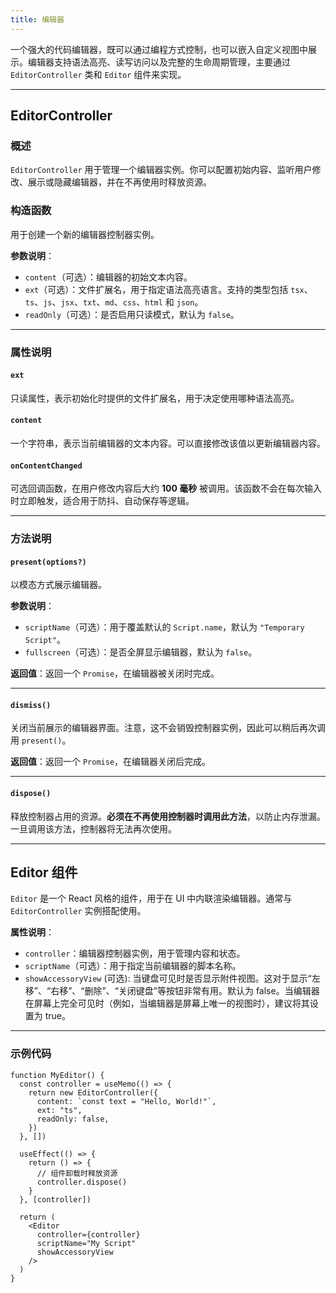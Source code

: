 ```yaml
---
title: 编辑器
---
```

一个强大的代码编辑器，既可以通过编程方式控制，也可以嵌入自定义视图中展示。编辑器支持语法高亮、读写访问以及完整的生命周期管理，主要通过 `EditorController` 类和 `Editor` 组件来实现。

---

## EditorController

### 概述

`EditorController` 用于管理一个编辑器实例。你可以配置初始内容、监听用户修改、展示或隐藏编辑器，并在不再使用时释放资源。

### 构造函数

用于创建一个新的编辑器控制器实例。

**参数说明**：

* `content`（可选）：编辑器的初始文本内容。
* `ext`（可选）：文件扩展名，用于指定语法高亮语言。支持的类型包括 `tsx`、`ts`、`js`、`jsx`、`txt`、`md`、`css`、`html` 和 `json`。
* `readOnly`（可选）：是否启用只读模式，默认为 `false`。

---

### 属性说明

#### `ext`

只读属性，表示初始化时提供的文件扩展名，用于决定使用哪种语法高亮。

#### `content`

一个字符串，表示当前编辑器的文本内容。可以直接修改该值以更新编辑器内容。

#### `onContentChanged`

可选回调函数，在用户修改内容后大约 **100 毫秒** 被调用。该函数不会在每次输入时立即触发，适合用于防抖、自动保存等逻辑。

---

### 方法说明

#### `present(options?)`

以模态方式展示编辑器。

**参数说明**：

* `scriptName`（可选）：用于覆盖默认的 `Script.name`，默认为 `"Temporary Script"`。
* `fullscreen`（可选）：是否全屏显示编辑器，默认为 `false`。

**返回值**：返回一个 `Promise`，在编辑器被关闭时完成。

---

#### `dismiss()`

关闭当前展示的编辑器界面。注意，这不会销毁控制器实例，因此可以稍后再次调用 `present()`。

**返回值**：返回一个 `Promise`，在编辑器关闭后完成。

---

#### `dispose()`

释放控制器占用的资源。**必须在不再使用控制器时调用此方法**，以防止内存泄漏。一旦调用该方法，控制器将无法再次使用。

---

## Editor 组件

`Editor` 是一个 React 风格的组件，用于在 UI 中内联渲染编辑器。通常与 `EditorController` 实例搭配使用。

**属性说明**：

* `controller`：编辑器控制器实例，用于管理内容和状态。
* `scriptName`（可选）：用于指定当前编辑器的脚本名称。
* `showAccessoryView` (可选): 当键盘可见时是否显示附件视图。这对于显示“左移”、“右移”、“删除”、“关闭键盘”等按钮非常有用。默认为 false。当编辑器在屏幕上完全可见时（例如，当编辑器是屏幕上唯一的视图时），建议将其设置为 true。

---

### 示例代码

```tsx
function MyEditor() {
  const controller = useMemo(() => {
    return new EditorController({
      content: `const text = "Hello, World!"`,
      ext: "ts",
      readOnly: false,
    })
  }, [])
  
  useEffect(() => {
    return () => {
      // 组件卸载时释放资源
      controller.dispose()
    }
  }, [controller])

  return (
    <Editor
      controller={controller}
      scriptName="My Script"
      showAccessoryView
    />
  )
}
```